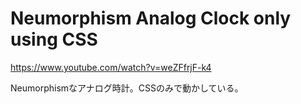 # Neumorphism Analog Clock only using CSS

https://www.youtube.com/watch?v=weZFfrjF-k4


Neumorphismなアナログ時計。CSSのみで動かしている。
